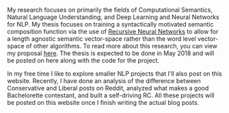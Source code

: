 My research focuses on primarily the fields of Computational Semantics, Natural Language Understanding, and Deep Learning and Neural Networks for NLP. My thesis focuses on training a syntactically motivated semantic composition function via the use of [Recursive Neural Networks](http://citeseerx.ist.psu.edu/viewdoc/download?doi=10.1.1.383.1327&rep=rep1&type=pdf) to allow for a length agnostic semantic vector-space rather than the word level vector-space of other algorithms. To read more about this research, you can view my proposal [here](https://github.com/liamge/liamge.github.io/raw/master/images/final.pdf). The thesis is expected to be done in May 2018 and will be posted on here along with the code for the project.

In my free time I like to explore smaller NLP projects that I'll also post on this website. Recently, I have done an analysis of the difference between Conservative and Liberal posts on Reddit, analyzed what makes a good Bachelorette contestant, and built a self-driving RC. All these projects will be posted on this website once I finish writing the actual blog posts.

